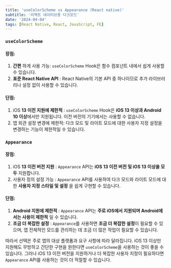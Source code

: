 ```yaml
---
title: 'useColorScheme vs Appearance (React native)'
subtitle: '리액트 네이티브용 다크모드'
date: '2024-04-04'
tags: [React Native, React, JavaScript, FE]
---
```




### `useColorScheme`

#### 장점:

1. **간편** 하게 사용 가능: `useColorScheme` Hook은 함수 컴포넌트 내에서 쉽게 사용할 수 있습니다.
2. **표준 React Native API** : React Native의 기본 API 중 하나이므로 추가 라이브러리나 설정 없이 사용할 수 있습니다.

#### 단점:

1. iOS **13 이전 지원에 제한적** : `useColorScheme` Hook은 **iOS 13 이상과 Android 10 이상**에서만 지원됩니다. 이전 버전의 기기에서는 사용할 수 없습니다.
2. 앱 외관 설정 변경에 제한적: 다크 모드 및 라이트 모드에 대한 사용자 지정 설정을 변경하는 기능이 제한적일 수 있습니다.

### `Appearance`

#### 장점:

1. iOS **13 이전 버전 지원** : `Appearance` API는 **iOS 13 이전 버전 및 iOS 13 이상을 모두** 지원합니다.
2. 사용자 정의 설정 가능 : `Appearance` API를 사용하여 다크 모드와 라이트 모드에 대한 **사용자 지정 스타일 및 설정** 을 쉽게 구현할 수 있습니다.

#### 단점:

1. **Android 지원에 제한적** : `Appearance` API는 **주로 iOS에서 지원되며 Android에서는 사용이 제한적** 일 수 있습니다.
2. **조금 더 복잡한 설정** : `Appearance`를 사용하면 **조금 더 복잡한 설정**이 필요할 수 있으며, 앱 전체적인 모드를 관리하는 데 조금 더 많은 작업이 필요할 수 있습니다.

따라서 선택은 주로 앱의 대상 플랫폼과 요구 사항에 따라 달라집니다. iOS 13 이상만 지원해도 무방하고 간단한 구현을 원한다면 `useColorScheme`을 사용하는 것이 좋을 수 있습니다. 그러나 iOS 13 이전 버전을 지원하거나 더 복잡한 사용자 지정이 필요하다면 `Appearance` API를 사용하는 것이 더 적절할 수 있습니다.